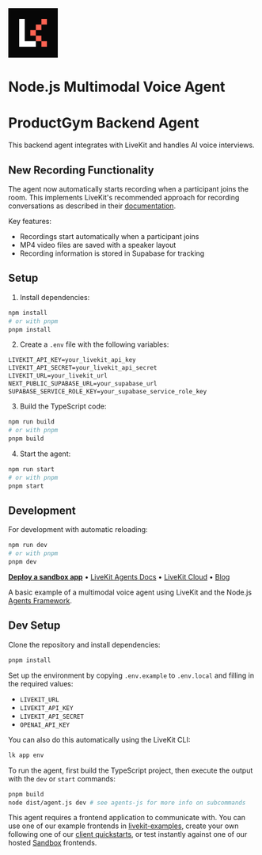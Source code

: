 <a href="https://livekit.io/">
  <img src="./.github/assets/livekit-mark.png" alt="LiveKit logo" width="100" height="100">
</a>

# Node.js Multimodal Voice Agent

# ProductGym Backend Agent

This backend agent integrates with LiveKit and handles AI voice interviews.

## New Recording Functionality

The agent now automatically starts recording when a participant joins the room. This implements LiveKit's recommended approach for recording conversations as described in their [documentation](https://docs.livekit.io/agents/v0/build/record/).

Key features:
- Recordings start automatically when a participant joins
- MP4 video files are saved with a speaker layout
- Recording information is stored in Supabase for tracking

## Setup

1. Install dependencies:
```bash
npm install
# or with pnpm
pnpm install
```

2. Create a `.env` file with the following variables:
```
LIVEKIT_API_KEY=your_livekit_api_key
LIVEKIT_API_SECRET=your_livekit_api_secret
LIVEKIT_URL=your_livekit_url
NEXT_PUBLIC_SUPABASE_URL=your_supabase_url
SUPABASE_SERVICE_ROLE_KEY=your_supabase_service_role_key
```

3. Build the TypeScript code:
```bash
npm run build
# or with pnpm
pnpm build
```

4. Start the agent:
```bash
npm run start
# or with pnpm
pnpm start
```

## Development

For development with automatic reloading:
```bash
npm run dev
# or with pnpm
pnpm dev
```

<p>
  <a href="https://cloud.livekit.io/projects/p_/sandbox"><strong>Deploy a sandbox app</strong></a>
  •
  <a href="https://docs.livekit.io/agents/overview/">LiveKit Agents Docs</a>
  •
  <a href="https://livekit.io/cloud">LiveKit Cloud</a>
  •
  <a href="https://blog.livekit.io/">Blog</a>
</p>

A basic example of a multimodal voice agent using LiveKit and the Node.js [Agents Framework](https://github.com/livekit/agents-js).

## Dev Setup

Clone the repository and install dependencies:

```bash
pnpm install
```

Set up the environment by copying `.env.example` to `.env.local` and filling in the required values:

- `LIVEKIT_URL`
- `LIVEKIT_API_KEY`
- `LIVEKIT_API_SECRET`
- `OPENAI_API_KEY`

You can also do this automatically using the LiveKit CLI:

```bash
lk app env
```

To run the agent, first build the TypeScript project, then execute the output with the `dev` or `start` commands:
    
```bash
pnpm build
node dist/agent.js dev # see agents-js for more info on subcommands
```

This agent requires a frontend application to communicate with. You can use one of our example frontends in [livekit-examples](https://github.com/livekit-examples/), create your own following one of our [client quickstarts](https://docs.livekit.io/realtime/quickstarts/), or test instantly against one of our hosted [Sandbox](https://cloud.livekit.io/projects/p_/sandbox) frontends.
